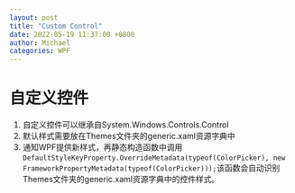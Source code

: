 ```yaml
---
layout: post
title: "Custom Control"
date: 2022-05-19 11:37:00 +0800
author: Michael
categories: WPF
---
```


# 自定义控件
1. 自定义控件可以继承自System.Windows.Controls.Control
2. 默认样式需要放在Themes文件夹的generic.xaml资源字典中
3. 通知WPF提供新样式，再静态构造函数中调用`DefaultStyleKeyProperty.OverrideMetadata(typeof(ColorPicker), new FrameworkPropertyMetadata(typeof(ColorPicker)));`该函数会自动识别Themes文件夹的generic.xaml资源字典中的控件样式。